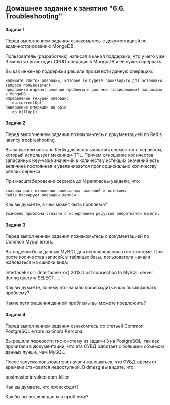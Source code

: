 ## Домашнее задание к занятию "6.6. Troubleshooting"

#### Задача 1

Перед выполнением задания ознакомьтесь с документацией по администрированию MongoDB.

Пользователь (разработчик) написал в канал поддержки, что у него уже 3 минуты происходит CRUD операция в MongoDB и её нужно прервать.

Вы как инженер поддержки решили произвести данную операцию:

    напишите список операций, которые вы будете производить для остановки запроса пользователя
    предложите вариант решения проблемы с долгими (зависающими) запросами в MongoDB
    Определение текущей операци:  
       db.currentOp()
    Завершение операции по opid
       db.killOp()

#### Задача 2

Перед выполнением задания познакомьтесь с документацией по Redis latency troobleshooting.

Вы запустили инстанс Redis для использования совместно с сервисом, который использует механизм TTL. Причем отношение количества записанных key-value значений к количеству истёкших значений есть величина постоянная и увеличивается пропорционально количеству реплик сервиса.

При масштабировании сервиса до N реплик вы увидели, что:

    сначала рост отношения записанных значений к истекшим
    Redis блокирует операции записи

Как вы думаете, в чем может быть проблема?

    Возможно проблема связана с исчерпанием ресурсов оперативной памяти. 

#### Задача 3

Перед выполнением задания познакомьтесь с документацией по Common Mysql errors.

Вы подняли базу данных MySQL для использования в гис-системе. При росте количества записей, в таблицах базы, пользователи начали жаловаться на ошибки вида:

InterfaceError: (InterfaceError) 2013: Lost connection to MySQL server during query u'SELECT..... '

Как вы думаете, почему это начало происходить и как локализовать проблему?

Какие пути решения данной проблемы вы можете предложить?

#### Задача 4

Перед выполнением задания ознакомтесь со статьей Common PostgreSQL errors из блога Percona.

Вы решили перевести гис-систему из задачи 3 на PostgreSQL, так как прочитали в документации, что эта СУБД работает с большим объемом данных лучше, чем MySQL.

После запуска пользователи начали жаловаться, что СУБД время от времени становится недоступной. В dmesg вы видите, что:

postmaster invoked oom-killer

Как вы думаете, что происходит?

Как бы вы решили данную проблему?
